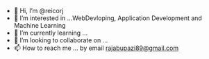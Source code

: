 - 👋 Hi, I’m @reicorj
- 👀 I’m interested in ...WebDevloping, Application Development and Machine Learning
- 🌱 I’m currently learning ...
- 💞️ I’m looking to collaborate on ...
- 📫 How to reach me ... by email rajabupazi89@gmail.com

<!---
reicorj/reicorj is a ✨ special ✨ repository because its `README.md` (this file) appears on your GitHub profile.
You can click the Preview link to take a look at your changes.
--->

